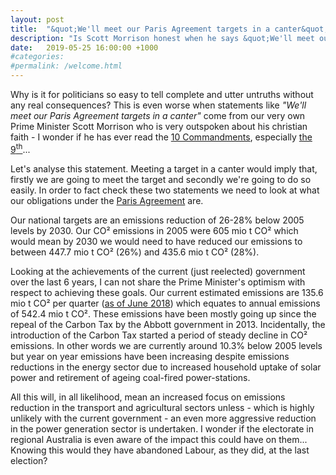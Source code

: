 ```yaml
---
layout: post
title:  "&quot;We'll meet our Paris Agreement targets in a canter&quot; ... really?"
description: "Is Scott Morrison honest when he says &quot;We'll meet our Paris Agreement targets in a canter&quot;?"
date:   2019-05-25 16:00:00 +1000
#categories:
#permalink: /welcome.html
---
```

Why is it for politicians so easy to tell complete and utter untruths without
any real consequences? This is even worse when statements like
_"We'll meet our Paris Agreement targets in a canter"_ come from our very own
Prime Minister Scott Morrison who is very outspoken about his christian faith -
I wonder if he has ever read the
[10 Commandments](https://en.wikipedia.org/wiki/Ten_Commandments), especially
[the 9<sup>th</sup>](https://en.wikipedia.org/wiki/Thou_shalt_not_bear_false_witness_against_thy_neighbour)...

Let's analyse this statement. Meeting a target in a canter would imply that,
firstly we are going to meet the target and secondly we're going to do so
easily. In order to fact check these two statements we need to look at what our
obligations under the 
[Paris Agreement](https://dfat.gov.au/international-relations/themes/climate-change/Pages/climate-change.aspx)
are.

Our national targets are an emissions reduction of 26-28% below 2005 levels by
2030\. Our CO&sup2; emissions in 2005 were 605 mio t CO&sup2; which would mean
by 2030 we would need to have reduced our emissions to between 447.7 mio t
CO&sup2; (26%) and 435.6 mio t CO&sup2; (28%).

Looking at the achievements of the current (just reelected) government over the
last 6 years, I can not share the Prime Minister's optimism with respect to
achieving these goals. Our current estimated emissions are 135.6 mio t CO&sup2;
per quarter
([as of June 2018](https://www.environment.gov.au/climate-change/publications/emissions-projections-2018))
which equates to annual emissions of 542.4 mio t CO&sup2;.  These emissions
have been mostly going up since the repeal of the Carbon Tax by the Abbott
government in 2013.  Incidentally, the introduction of the Carbon Tax started a
period of steady decline in CO&sup2; emissions. In other words we are currently
around 10.3% below 2005 levels but year on year emissions have been increasing
despite emissions reductions in the energy sector due to increased household
uptake of solar power and retirement of ageing coal-fired power-stations.

All this will, in all likelihood, mean an increased focus on emissions
reduction in the transport and agricultural sectors unless - which is highly
unlikely with the current government - an even more aggressive reduction in the
power generation sector is undertaken. I wonder if the electorate in regional
Australia is even aware of the impact this could have on them... Knowing this
would they have abandoned Labour, as they did, at the last election?
